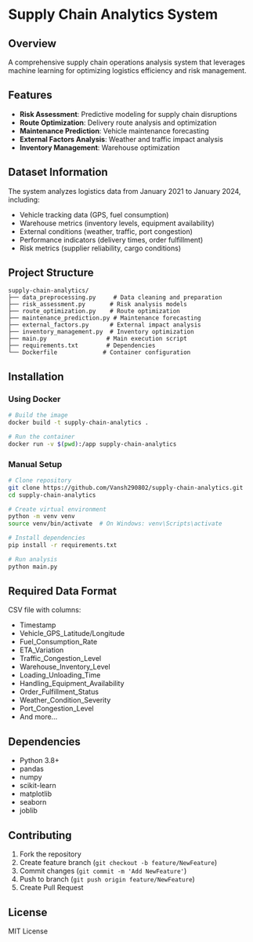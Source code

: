 # Supply Chain Analytics System

## Overview
A comprehensive supply chain operations analysis system that leverages machine learning for optimizing logistics efficiency and risk management.

## Features
- **Risk Assessment**: Predictive modeling for supply chain disruptions
- **Route Optimization**: Delivery route analysis and optimization
- **Maintenance Prediction**: Vehicle maintenance forecasting
- **External Factors Analysis**: Weather and traffic impact analysis
- **Inventory Management**: Warehouse optimization

## Dataset Information
The system analyzes logistics data from January 2021 to January 2024, including:
- Vehicle tracking data (GPS, fuel consumption)
- Warehouse metrics (inventory levels, equipment availability)
- External conditions (weather, traffic, port congestion)
- Performance indicators (delivery times, order fulfillment)
- Risk metrics (supplier reliability, cargo conditions)

## Project Structure
```
supply-chain-analytics/
├── data_preprocessing.py     # Data cleaning and preparation
├── risk_assessment.py       # Risk analysis models
├── route_optimization.py    # Route optimization
├── maintenance_prediction.py # Maintenance forecasting
├── external_factors.py      # External impact analysis
├── inventory_management.py  # Inventory optimization
├── main.py                 # Main execution script
├── requirements.txt        # Dependencies
└── Dockerfile             # Container configuration
```

## Installation

### Using Docker
```bash
# Build the image
docker build -t supply-chain-analytics .

# Run the container
docker run -v $(pwd):/app supply-chain-analytics
```

### Manual Setup
```bash
# Clone repository
git clone https://github.com/Vansh290802/supply-chain-analytics.git
cd supply-chain-analytics

# Create virtual environment
python -m venv venv
source venv/bin/activate  # On Windows: venv\Scripts\activate

# Install dependencies
pip install -r requirements.txt

# Run analysis
python main.py
```

## Required Data Format
CSV file with columns:
- Timestamp
- Vehicle_GPS_Latitude/Longitude
- Fuel_Consumption_Rate
- ETA_Variation
- Traffic_Congestion_Level
- Warehouse_Inventory_Level
- Loading_Unloading_Time
- Handling_Equipment_Availability
- Order_Fulfillment_Status
- Weather_Condition_Severity
- Port_Congestion_Level
- And more...

## Dependencies
- Python 3.8+
- pandas
- numpy
- scikit-learn
- matplotlib
- seaborn
- joblib

## Contributing
1. Fork the repository
2. Create feature branch (`git checkout -b feature/NewFeature`)
3. Commit changes (`git commit -m 'Add NewFeature'`)
4. Push to branch (`git push origin feature/NewFeature`)
5. Create Pull Request

## License
MIT License